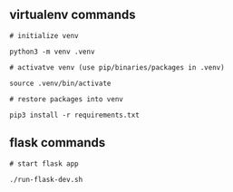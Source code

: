 
## virtualenv commands

```
# initialize venv

python3 -m venv .venv

# activatve venv (use pip/binaries/packages in .venv)

source .venv/bin/activate

# restore packages into venv

pip3 install -r requirements.txt

```

## flask commands

```
# start flask app

./run-flask-dev.sh

```
